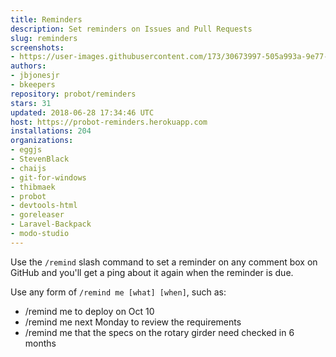 ```yaml
---
title: Reminders
description: Set reminders on Issues and Pull Requests
slug: reminders
screenshots:
- https://user-images.githubusercontent.com/173/30673997-505a993a-9e77-11e7-8f0f-d5a606816e8e.png
authors:
- jbjonesjr
- bkeepers
repository: probot/reminders
stars: 31
updated: 2018-06-28 17:34:46 UTC
host: https://probot-reminders.herokuapp.com
installations: 204
organizations:
- eggjs
- StevenBlack
- chaijs
- git-for-windows
- thibmaek
- probot
- devtools-html
- goreleaser
- Laravel-Backpack
- modo-studio
---
```


Use the `/remind` slash command to set a reminder on any comment box on GitHub and you'll get a ping about it again when the reminder is due.

Use any form of `/remind me [what] [when]`, such as:

- /remind me to deploy on Oct 10
- /remind me next Monday to review the requirements
- /remind me that the specs on the rotary girder need checked in 6 months
